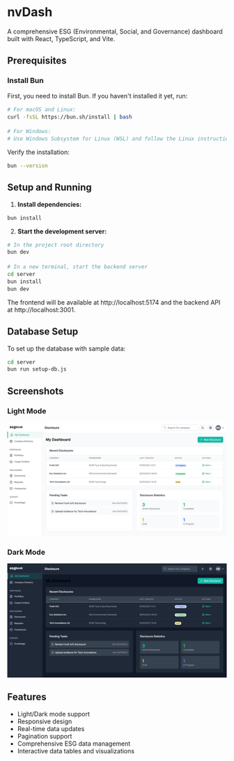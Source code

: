 # nvDash

A comprehensive ESG (Environmental, Social, and Governance) dashboard built with React, TypeScript, and Vite.

## Prerequisites

### Install Bun
First, you need to install Bun. If you haven't installed it yet, run:

```bash
# For macOS and Linux:
curl -fsSL https://bun.sh/install | bash

# For Windows:
# Use Windows Subsystem for Linux (WSL) and follow the Linux instructions
```

Verify the installation:
```bash
bun --version
```

## Setup and Running

1. **Install dependencies:**
```bash
bun install
```

2. **Start the development server:**
```bash
# In the project root directory
bun dev

# In a new terminal, start the backend server
cd server
bun install
bun dev
```

The frontend will be available at http://localhost:5174 and the backend API at http://localhost:3001.

## Database Setup

To set up the database with sample data:

```bash
cd server
bun run setup-db.js
```

## Screenshots

### Light Mode
![Light Mode](screenshots/light.png)

### Dark Mode
![Dark Mode](screenshots/dark.png)

## Features

- Light/Dark mode support
- Responsive design
- Real-time data updates
- Pagination support
- Comprehensive ESG data management
- Interactive data tables and visualizations
